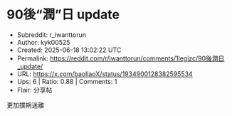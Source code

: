 # 90後“潤”日 update

- Subreddit: r_iwanttorun
- Author: kyk00525
- Created: 2025-06-18 13:02:22 UTC
- Permalink: https://reddit.com/r/iwanttorun/comments/1legizc/90後潤日_update/
- URL: https://x.com/baoliaoX/status/1934900128382595534
- Ups: 6 | Ratio: 0.88 | Comments: 1
- Flair: 分享帖


更加撲朔迷離

